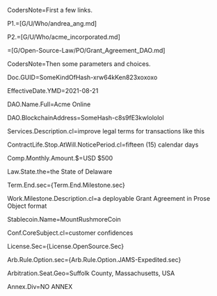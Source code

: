 CodersNote=First a few links.

P1.=[G/U/Who/andrea_ang.md]

P2.=[G/U/Who/acme_incorporated.md]

=[G/Open-Source-Law/PO/Grant_Agreement_DAO.md]

CodersNote=Then some parameters and choices.

Doc.GUID=SomeKindOfHash-xrw64kKen823xoxoxo

EffectiveDate.YMD=2021-08-21

DAO.Name.Full=Acme Online

DAO.BlockchainAddress=SomeHash-c8s9fE3kwlololol

Services.Description.cl=improve legal terms for transactions like this

ContractLife.Stop.AtWill.NoticePeriod.cl=fifteen (15) calendar days

Comp.Monthly.Amount.$=USD $500

Law.State.the=the State of Delaware

Term.End.sec={Term.End.Milestone.sec}

Work.Milestone.Description.cl=a deployable Grant Agreement in Prose Object format

Stablecoin.Name=MountRushmoreCoin

Conf.CoreSubject.cl=customer confidences

License.Sec={License.OpenSource.Sec}

Arb.Rule.Option.sec={Arb.Rule.Option.JAMS-Expedited.sec}

Arbitration.Seat.Geo=Suffolk County, Massachusetts, USA

Annex.Div=NO ANNEX